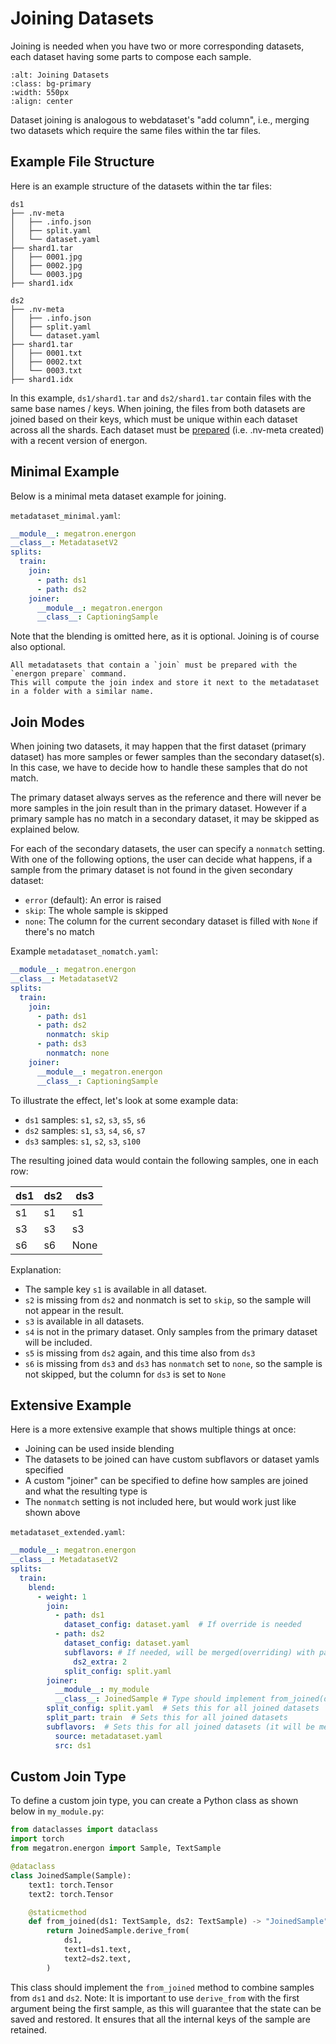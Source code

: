 <!--- Copyright (c) 2025, NVIDIA CORPORATION.
SPDX-License-Identifier: BSD-3-Clause -->

# Joining Datasets

Joining is needed when you have two or more corresponding datasets, each dataset having some parts to compose each sample.

```{image} ../images/joining.png
:alt: Joining Datasets
:class: bg-primary
:width: 550px
:align: center
```

Dataset joining is analogous to webdataset's "add column", i.e., merging two datasets which require the same files within the tar files.

## Example File Structure

Here is an example structure of the datasets within the tar files:

```
ds1
├── .nv-meta
│   ├── .info.json
│   ├── split.yaml
│   └── dataset.yaml
├── shard1.tar
│   ├── 0001.jpg
│   ├── 0002.jpg
│   └── 0003.jpg
├── shard1.idx

ds2
├── .nv-meta
│   ├── .info.json
│   ├── split.yaml
│   └── dataset.yaml
├── shard1.tar
│   ├── 0001.txt
│   ├── 0002.txt
│   └── 0003.txt
├── shard1.idx
```

In this example, `ds1/shard1.tar` and `ds2/shard1.tar` contain files with the same base names / keys.
When joining, the files from both datasets are joined based on their keys, which must be unique within each dataset across all the shards. Each dataset must be [prepared](../basic/data_prep) (i.e. .nv-meta created) with a recent version of energon.


## Minimal Example

Below is a minimal meta dataset example for joining.

 `metadataset_minimal.yaml`:
```yaml
__module__: megatron.energon
__class__: MetadatasetV2
splits:
  train:
    join:
      - path: ds1
      - path: ds2
    joiner:
      __module__: megatron.energon
      __class__: CaptioningSample
```
Note that the blending is omitted here, as it is optional. Joining is of course also optional.

```{warning}
All metadatasets that contain a `join` must be prepared with the `energon prepare` command.
This will compute the join index and store it next to the metadataset in a folder with a similar name.
```


## Join Modes

When joining two datasets, it may happen that the first dataset (primary dataset) has more samples or fewer samples than the secondary dataset(s).
In this case, we have to decide how to handle these samples that do not match.

The primary dataset always serves as the reference and there will never be more samples in the join result than in the primary dataset. However if a primary sample has no match in a secondary dataset, it may be skipped as explained below.

For each of the secondary datasets, the user can specify a `nonmatch` setting.
With one of the following options, the user can decide what happens, if a sample from the primary dataset is not found in the given secondary dataset:

* `error` (default): An error is raised
* `skip`: The whole sample is skipped
* `none`: The column for the current secondary dataset is filled with `None` if there's no match

Example `metadataset_nomatch.yaml`:

```yaml
__module__: megatron.energon
__class__: MetadatasetV2
splits:
  train:
    join:
      - path: ds1
      - path: ds2
        nonmatch: skip
      - path: ds3
        nonmatch: none
    joiner:
      __module__: megatron.energon
      __class__: CaptioningSample
```

To illustrate the effect, let's look at some example data:

* `ds1` samples: `s1`, `s2`, `s3`, `s5`, `s6`
* `ds2` samples: `s1`, `s3`, `s4`, `s6`, `s7`
* `ds3` samples: `s1`, `s2`, `s3`, `s100`

The resulting joined data would contain the following samples, one in each row:

| ds1 | ds2 | ds3  |
| --- | --- | ---- |
| s1  | s1  | s1   |
| s3  | s3  | s3   |
| s6  | s6  | None |

Explanation:

* The sample key `s1` is available in all dataset.
* `s2` is missing from `ds2` and nonmatch is set to `skip`, so the sample will not appear in the result.
* `s3` is available in all datasets.
* `s4` is not in the primary dataset. Only samples from the primary dataset will be included.
* `s5` is missing from `ds2` again, and this time also from `ds3`
* `s6` is missing from `ds3` and `ds3` has `nonmatch` set to `none`, so the sample is not skipped, but the column for `ds3` is set to `None`


## Extensive Example

Here is a more extensive example that shows multiple things at once:

* Joining can be used inside blending
* The datasets to be joined can have custom subflavors or dataset yamls specified
* A custom "joiner" can be specified to define how samples are joined and what the resulting type is
* The `nonmatch` setting is not included here, but would work just like shown above

`metadataset_extended.yaml`:
```yaml
__module__: megatron.energon
__class__: MetadatasetV2
splits:
  train:
    blend:
      - weight: 1
        join:
          - path: ds1
            dataset_config: dataset.yaml  # If override is needed
          - path: ds2
            dataset_config: dataset.yaml
            subflavors: # If needed, will be merged(overriding) with parent subflavor
              ds2_extra: 2
            split_config: split.yaml
        joiner:
          __module__: my_module
          __class__: JoinedSample # Type should implement from_joined(ds1, ds2)
        split_config: split.yaml  # Sets this for all joined datasets
        split_part: train  # Sets this for all joined datasets
        subflavors:  # Sets this for all joined datasets (it will be merged with their individual subflavors)
          source: metadataset.yaml
          src: ds1
```

## Custom Join Type

To define a custom join type, you can create a Python class as shown below in `my_module.py`:

```python
from dataclasses import dataclass
import torch
from megatron.energon import Sample, TextSample

@dataclass
class JoinedSample(Sample):
    text1: torch.Tensor
    text2: torch.Tensor

    @staticmethod
    def from_joined(ds1: TextSample, ds2: TextSample) -> "JoinedSample":
        return JoinedSample.derive_from(
            ds1,
            text1=ds1.text,
            text2=ds2.text,
        )
```

This class should implement the `from_joined` method to combine samples from `ds1` and `ds2`.
Note: It is important to use `derive_from` with the first argument being the first sample, as this will guarantee that the state can be saved and restored. It ensures that all the internal keys of the sample are retained.


